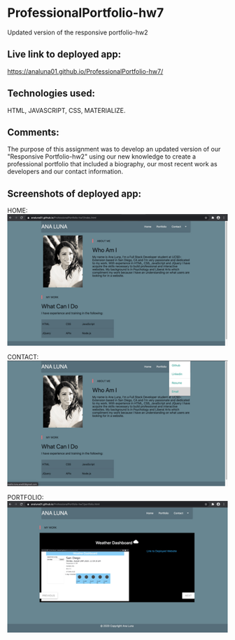 # ProfessionalPortfolio-hw7
Updated version of the responsive portfolio-hw2

## Live link to deployed app:

https://analuna01.github.io/ProfessionalPortfolio-hw7/

## Technologies used:
HTML,
JAVASCRIPT,
CSS,
MATERIALIZE.

## Comments: 
The purpose of this assignment was to develop an updated version of our "Responsive Portfolio-hw2" using our new knowledge to create a professional portfolio that included a biography, our most recent work as developers and our contact information.

## Screenshots of deployed app:

HOME:
<img src="assets/MainPage_img.jpg">

CONTACT:
<img src="assets/ContactInfo.jpg">

PORTFOLIO:
<img src="assets/MyWork_img.jpg">
